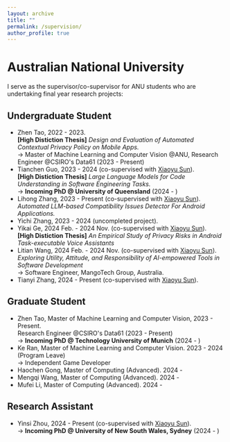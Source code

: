 ```yaml
---
layout: archive
title: ""
permalink: /supervision/
author_profile: true
---
```


<style>
table.imgtable, table.imgtable td{
  border: none;
  /* height: auto; */
  /* text-align: left; */
}

</style>

# <i class="fa fa-fw fa-copy"></i> Australian National University

I serve as the supervisor/co-supervisor for ANU students who are undertaking final year research projects:

## Undergraduate Student

<ul>
  
  <li>
    Zhen Tao, 2022 - 2023.<br>
    <strong>[High Distiction Thesis]</strong> <em>Design and Evaluation of Automated Contextual Privacy Policy on Mobile Apps.</em><br>
    -> Master of Machine Learning and Computer Vision @ANU, Research Engineer @CSIRO's Data61 (2023 - Present)
  </li>

  <li>
    Tianchen Guo, 2023 - 2024 (co-supervised with <a href="https://sunxiaobiu.github.io/">Xiaoyu Sun</a>).<br>
    <strong>[High Distiction Thesis]</strong> <em>Large Language Models for Code Understanding in Software Engineering Tasks.</em><br>
    -> <strong>Incoming PhD @ University of Queensland</strong> (2024 - )
  </li>

   <li>
    Lihong Zhang, 2023 - Present (co-supervised with <a href="https://sunxiaobiu.github.io/">Xiaoyu Sun</a>).<br>
    <em>Automated LLM-based Compatibility Issues Detector For Android Applications.</em><br>
  </li>
  
   <li>
    Yichi Zhang, 2023 - 2024 (uncompleted project).<br>
  </li>

   <li>
    Yikai Ge, 2024 Feb. - 2024 Nov. (co-supervised with <a href="https://sunxiaobiu.github.io/">Xiaoyu Sun</a>).<br>
    <strong>[High Distiction Thesis]</strong> <em> An Empirical Study of Privacy Risks in Android Task-executable Voice Assistants</em><br>
  </li>
  
  <li>
    Litian Wang, 2024 Feb. - 2024 Nov. (co-supervised with <a href="https://sunxiaobiu.github.io/">Xiaoyu Sun</a>).<br>
    <em>Exploring Utility, Attitude, and Responsibility of AI-empowered Tools in Software Development</em><br>
    -> Software Engineer, MangoTech Group, Australia.
  </li>
  
  <li>
    Tianyi Zhang, 2024 - Present (co-supervised with <a href="https://sunxiaobiu.github.io/">Xiaoyu Sun</a>).<br>
  </li>
  
</ul>

## Graduate Student

<ul>
  <li>
    Zhen Tao,  Master of Machine Learning and Computer Vision, 2023 - Present.<br>
    Research Engineer @CSIRO's Data61 (2023 - Present)<br>
    -> <strong>Incoming PhD @ Technology University of Munich</strong> (2024 - )
  </li>
  
   <li>
     Ke Ran, Master of Machine Learning and Computer Vision. 2023 - 2024 (Program Leave) <br>
     -> Independent Game Developer
  </li>
  <li>
     Haochen Gong, Master of Computing (Advanced). 2024 - <br>
  </li>
    <li>
     Mengqi Wang, Master of Computing (Advanced). 2024 - <br>
  </li>
  <li>
     Mufei Li, Master of Computing (Advanced). 2024 - 
  </li>
</ul>

## Research Assistant
<ul>

  <li>
    Yinsi Zhou, 2024 - Present (co-supervised with <a href="https://sunxiaobiu.github.io/">Xiaoyu Sun</a>).<br>
    -> <strong>Incoming PhD @ University of New South Wales, Sydney</strong> (2024 - )
  </li>

</ul>

